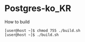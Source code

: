 # Postgres-ko_KR
How to build

```console
[user@host ~]$ chmod 755 ./build.sh
[user@host ~]$ ./build.sh
```